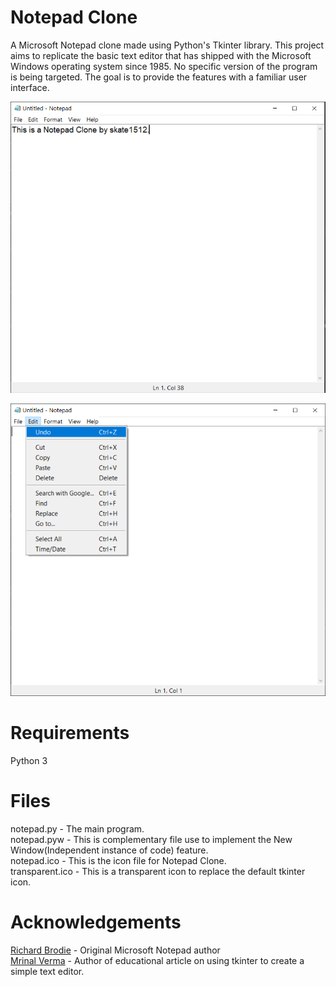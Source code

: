 # Notepad Clone
A  Microsoft Notepad clone made using Python's Tkinter library.
This project aims to replicate the basic text editor that has shipped with the Microsoft Windows operating system since 1985. No specific version of the program is being targeted. The goal is to provide the features with a familiar user interface.


![Root Window](/images/Notepad.PNG)  

![Menu Bar](/images/Menu.PNG)
# Requirements
Python 3

# Files
notepad.py - The main program.  
notepad.pyw - This is complementary file use to implement the New Window(Independent instance of code) feature.  
notepad.ico - This is the icon file for Notepad Clone.  
transparent.ico - This is a transparent icon to replace the default tkinter icon.  

# Acknowledgements
[Richard Brodie](https://en.wikipedia.org/wiki/Richard_Brodie_(programmer)/) - Original Microsoft Notepad author  
[Mrinal Verma](https://www.geeksforgeeks.org/make-notepad-using-tkinter/) - Author of educational article on using tkinter to create a simple text editor.  
 

